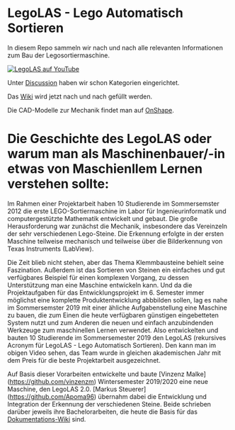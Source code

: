 # LegoLAS - Lego Automatisch Sortieren
In diesem Repo sammeln wir nach und nach alle relevanten Informationen zum Bau der Legosortiermaschine.

[![LegoLAS auf YouTube](http://img.youtube.com/vi/dJLl3fBxQ1Q/0.jpg)](http://www.youtube.com/watch?v=dJLl3fBxQ1Q "Lego Automatisch Sortieren (LegoLAS) - Mechatronische Legosortiermaschine")

Unter [Discussion](https://github.com/LegoAS/LegoAS/discussions) haben wir schon Kategorien eingerichtet.

Das [Wiki](https://github.com/LegoAS/LegoAS/wiki) wird jetzt nach und nach gefüllt werden.

Die CAD-Modelle zur Mechanik findet man auf [OnShape](https://cad.onshape.com/documents/987d7bcb5ba09db685ee5959/w/9b6ee89cc72c5f3be05c2815/e/2b4e90a536956ffc8c740721).

# Die Geschichte des LegoLAS oder warum man als Maschinenbauer/-in etwas von Maschienllem Lernen verstehen sollte:

Im Rahmen einer Projektarbeit haben 10 Studierende im Sommersemster 2012 die erste LEGO-Sortiermaschine im Labor für Ingenieurinformatik und computergestützte Mathematik entwickelt und gebaut. Die große Herausforderung war zunächst die Mechanik, insbesondere das Vereinzeln der sehr verschiedenen Lego-Steine. Die Erkennung erfolgte in der ersten Maschine teilweise mechanisch und teilweise über die Bilderkennung von Texas Instruments (LabView).

Die Zeit blieb nicht stehen, aber das Thema Klemmbausteine behielt seine Faszination. Außerdem ist das Sortieren von Steinen ein einfaches und gut verfügbares Beispiel für einen komplexen Vorgang, zu dessen Unterstützung man eine Maschine entwickeln kann. Und da die Projektaufgaben für das Entwicklungsprojekt im 6. Semester immer möglichst eine komplette Produktentwicklung abbbilden sollen, lag es nahe im Sommersemster 2019 mit einer ähliche Aufgabenstellung eine Maschine zu bauen, die zum Einen die heute verfügbaren günstigen eingebetteten System nutzt und zum Anderen die neuen und einfach anzubindenden Werkzeuge zum maschinellen Lernen verwendet. Also entwickelten und bauten 10 Studierende im Sommersemester 2019 den LegoLAS (rekursives Acronym für LegoLAS - Lego Automatisch Sortieren). Den kann man im obigen Video sehen, das Team wurde in gleichen akademischen Jahr mit dem Preis für die beste Projektarbeit ausgezeichnet.

Auf Basis dieser Vorarbeiten entwickelte und baute [Vinzenz Malke] (https://github.com/vinzenzm) Wintersemester 2019/2020 eine neue Maschine, den LegoLAS 2.0. [Markus Steuerer] (https://github.com/Apoma96) übernahm dabei die Entwicklung und Integration der Erkennung der verschiedenen Steine. Beide schrieben darüber jeweils ihre Bachelorarbeiten, die heute die Basis für das [Dokumentations-Wiki](https://github.com/LegoAS/LegoAS/wiki) sind.
